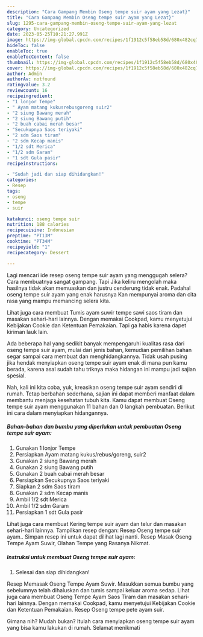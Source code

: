 ```yaml
---
description: "Cara Gampang Membin Oseng tempe suir ayam yang Lezat}"
title: "Cara Gampang Membin Oseng tempe suir ayam yang Lezat}"
slug: 1295-cara-gampang-membin-oseng-tempe-suir-ayam-yang-lezat
category: Uncategorized
date: 2023-05-25T10:21:27.991Z
image: https://img-global.cpcdn.com/recipes/1f1912c5f58eb58d/680x482cq70/oseng-tempe-suir-ayam-foto-resep-utama.jpg
hideToc: false
enableToc: true
enableTocContent: false
thumbnail: https://img-global.cpcdn.com/recipes/1f1912c5f58eb58d/680x482cq70/oseng-tempe-suir-ayam-foto-resep-utama.jpg
cover: https://img-global.cpcdn.com/recipes/1f1912c5f58eb58d/680x482cq70/oseng-tempe-suir-ayam-foto-resep-utama.jpg
author: Admin
authorAv: notfound
ratingvalue: 3.2
reviewcount: 16
recipeingredient:
- "1 lonjor Tempe"
- " Ayam matang kukusrebusgoreng suir2"
- "2 siung Bawang merah"
- "2 siung Bawang putih"
- "2 buah cabai merah besar"
- "Secukupnya Saos teriyaki"
- "2 sdm Saos tiram"
- "2 sdm Kecap manis"
- "1/2 sdt Merica"
- "1/2 sdm Garam"
- "1 sdt Gula pasir"
recipeinstructions:

- "Sudah jadi dan siap dihidangkan!"
categories:
- Resep
tags:
- oseng
- tempe
- suir

katakunci: oseng tempe suir 
nutrition: 188 calories
recipecuisine: Indonesian
preptime: "PT13M"
cooktime: "PT34M"
recipeyield: "1"
recipecategory: Dessert

---
```



Lagi mencari ide resep oseng tempe suir ayam yang menggugah selera? Cara membuatnya sangat gampang. Tapi Jika keliru mengolah maka hasilnya tidak akan memuaskan dan justru cenderung tidak enak. Padahal oseng tempe suir ayam yang enak harusnya Kan mempunyai aroma dan cita rasa yang mampu memancing selera kita.


Lihat juga cara membuat Tumis ayam suwir tempe sawi saos tiram dan masakan sehari-hari lainnya. Dengan memakai Cookpad, kamu menyetujui Kebijakan Cookie dan Ketentuan Pemakaian. Tapi ga habis karena dapet kiriman lauk lain.

Ada beberapa hal yang sedikit banyak mempengaruhi kualitas rasa dari oseng tempe suir ayam, mulai dari jenis bahan, kemudian pemilihan bahan segar sampai cara membuat dan menghidangkannya. Tidak usah pusing jika hendak menyiapkan oseng tempe suir ayam enak di mana pun kamu berada, karena asal sudah tahu triknya maka hidangan ini mampu jadi sajian spesial.


Nah, kali ini kita coba, yuk, kreasikan oseng tempe suir ayam sendiri di rumah. Tetap berbahan sederhana, sajian ini dapat memberi manfaat dalam membantu menjaga kesehatan tubuh kita. Kamu dapat membuat Oseng tempe suir ayam menggunakan 11 bahan dan 0 langkah pembuatan. Berikut ini cara dalam menyiapkan hidangannya.

<!--inarticleads1-->

##### Bahan-bahan dan bumbu yang diperlukan untuk pembuatan Oseng tempe suir ayam:

1. Gunakan 1 lonjor Tempe
1. Persiapkan  Ayam matang kukus/rebus/goreng, suir2
1. Gunakan 2 siung Bawang merah
1. Gunakan 2 siung Bawang putih
1. Gunakan 2 buah cabai merah besar
1. Persiapkan Secukupnya Saos teriyaki
1. Siapkan 2 sdm Saos tiram
1. Gunakan 2 sdm Kecap manis
1. Ambil 1/2 sdt Merica
1. Ambil 1/2 sdm Garam
1. Persiapkan 1 sdt Gula pasir


Lihat juga cara membuat Kering tempe suir ayam dan telur dan masakan sehari-hari lainnya. Tampilkan resep dengan: Resep Oseng tempe suir ayam.. Simpan resep ini untuk dapat dilihat lagi nanti. Resep Masak Oseng Tempe Ayam Suwir, Olahan Tempe yang Rasanya Nikmat. 

<!--inarticleads2-->

##### Instruksi untuk membuat Oseng tempe suir ayam:


1. Selesai dan siap dihidangkan!

Resep Memasak Oseng Tempe Ayam Suwir. Masukkan semua bumbu yang sebelumnya telah dihaluskan dan tumis sampai keluar aroma sedap. Lihat juga cara membuat Oseng Tempe Ayam Saos Tiram dan masakan sehari-hari lainnya. Dengan memakai Cookpad, kamu menyetujui Kebijakan Cookie dan Ketentuan Pemakaian. Resep Oseng tempe pete ayam suir. 

Gimana nih? Mudah bukan? Itulah cara menyiapkan oseng tempe suir ayam yang bisa kamu lakukan di rumah. Selamat menikmati
